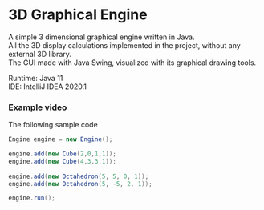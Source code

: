 # 3D Graphical Engine
A simple 3 dimensional graphical engine written in Java.  
All the 3D display calculations implemented in the project,
without any external 3D library.  
The GUI made with Java Swing, visualized with its graphical drawing tools.

Runtime: Java 11  
IDE: IntelliJ IDEA 2020.1

### Example video
The following sample code 

```java
Engine engine = new Engine();

engine.add(new Cube(2,0,1,1));
engine.add(new Cube(4,3,3,1));
    
engine.add(new Octahedron(5, 5, 0, 1));
engine.add(new Octahedron(5, -5, 2, 1));

engine.run();
```